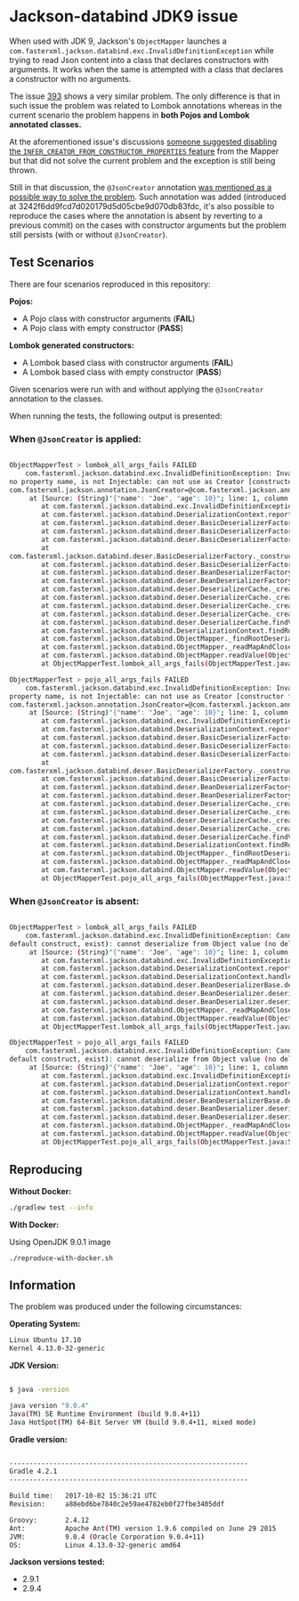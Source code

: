 # Jackson-databind JDK9 issue

When used with JDK 9, Jackson's `ObjectMapper` launches a `com.fasterxml.jackson.databind.exc.InvalidDefinitionException`
while trying to read Json content into a class that declares constructors with arguments. It works when the same is 
attempted with a class that declares a constructor with no arguments.  

The issue [393](https://github.com/FasterXML/jackson-core/issues/393) shows a very similar problem. The only difference 
is that in such issue the problem was related to Lombok annotations whereas in the current scenario the problem happens 
in __both Pojos and Lombok annotated classes.__  
 

At the aforementioned issue's discussions [someone suggested disabling the `INFER_CREATOR_FROM_CONSTRUCTOR_PROPERTIES`
feature](https://github.com/FasterXML/jackson-core/issues/393#issuecomment-321173529) from the Mapper but that did not solve the current
problem and the exception is still being thrown.

Still in that discussion, the `@JsonCreator` annotation [was mentioned as a possible way to solve the
problem](https://github.com/FasterXML/jackson-core/issues/393#issuecomment-321091757). Such annotation was added (introduced at
3242f6dd9fcd7d020179d5d05cbe9d070db83fdc, it's also possible to reproduce the cases where the annotation is absent by reverting to a
previous commit) on the cases with constructor arguments but the problem still persists (with or without `@JsonCreator`).

## Test Scenarios

There are four scenarios reproduced in this repository:

__Pojos:__

- A Pojo class with constructor arguments (__FAIL__)
- A Pojo class with empty constructor (__PASS__)

__Lombok generated constructors:__

- A Lombok based class with constructor arguments (__FAIL__)
- A Lombok based class with empty constructor (__PASS__)

Given scenarios were run with and without applying the `@JsonCreator` annotation to the classes.

When running the tests, the following output is presented:


### When `@JsonCreator` is applied:

```sh

ObjectMapperTest > lombok_all_args_fails FAILED
    com.fasterxml.jackson.databind.exc.InvalidDefinitionException: Invalid type definition for type `lombok.PersonAllArgs`: Argument #0 has
no property name, is not Injectable: can not use as Creator [constructor for lombok.PersonAllArgs, annotations: {interface
com.fasterxml.jackson.annotation.JsonCreator=@com.fasterxml.jackson.annotation.JsonCreator(mode=DEFAULT)}]
     at [Source: (String)"{"name": "Joe", "age": 10}"; line: 1, column: 1]
        at com.fasterxml.jackson.databind.exc.InvalidDefinitionException.from(InvalidDefinitionException.java:62)
        at com.fasterxml.jackson.databind.DeserializationContext.reportBadTypeDefinition(DeserializationContext.java:1429)
        at com.fasterxml.jackson.databind.deser.BasicDeserializerFactory._addExplicitPropertyCreator(BasicDeserializerFactory.java:684)
        at com.fasterxml.jackson.databind.deser.BasicDeserializerFactory._addExplicitAnyCreator(BasicDeserializerFactory.java:715)
        at com.fasterxml.jackson.databind.deser.BasicDeserializerFactory._addDeserializerConstructors(BasicDeserializerFactory.java:465)
        at
com.fasterxml.jackson.databind.deser.BasicDeserializerFactory._constructDefaultValueInstantiator(BasicDeserializerFactory.java:337)
        at com.fasterxml.jackson.databind.deser.BasicDeserializerFactory.findValueInstantiator(BasicDeserializerFactory.java:255)
        at com.fasterxml.jackson.databind.deser.BeanDeserializerFactory.buildBeanDeserializer(BeanDeserializerFactory.java:214)
        at com.fasterxml.jackson.databind.deser.BeanDeserializerFactory.createBeanDeserializer(BeanDeserializerFactory.java:137)
        at com.fasterxml.jackson.databind.deser.DeserializerCache._createDeserializer2(DeserializerCache.java:411)
        at com.fasterxml.jackson.databind.deser.DeserializerCache._createDeserializer(DeserializerCache.java:349)
        at com.fasterxml.jackson.databind.deser.DeserializerCache._createAndCache2(DeserializerCache.java:264)
        at com.fasterxml.jackson.databind.deser.DeserializerCache._createAndCacheValueDeserializer(DeserializerCache.java:244)
        at com.fasterxml.jackson.databind.deser.DeserializerCache.findValueDeserializer(DeserializerCache.java:142)
        at com.fasterxml.jackson.databind.DeserializationContext.findRootValueDeserializer(DeserializationContext.java:477)
        at com.fasterxml.jackson.databind.ObjectMapper._findRootDeserializer(ObjectMapper.java:4178)
        at com.fasterxml.jackson.databind.ObjectMapper._readMapAndClose(ObjectMapper.java:3997)
        at com.fasterxml.jackson.databind.ObjectMapper.readValue(ObjectMapper.java:2992)
        at ObjectMapperTest.lombok_all_args_fails(ObjectMapperTest.java:46)

ObjectMapperTest > pojo_all_args_fails FAILED
    com.fasterxml.jackson.databind.exc.InvalidDefinitionException: Invalid type definition for type `pojo.PersonAllArgs`: Argument #0 has no
property name, is not Injectable: can not use as Creator [constructor for pojo.PersonAllArgs, annotations: {interface
com.fasterxml.jackson.annotation.JsonCreator=@com.fasterxml.jackson.annotation.JsonCreator(mode=DEFAULT)}]
     at [Source: (String)"{"name": "Joe", "age": 10}"; line: 1, column: 1]
        at com.fasterxml.jackson.databind.exc.InvalidDefinitionException.from(InvalidDefinitionException.java:62)
        at com.fasterxml.jackson.databind.DeserializationContext.reportBadTypeDefinition(DeserializationContext.java:1429)
        at com.fasterxml.jackson.databind.deser.BasicDeserializerFactory._addExplicitPropertyCreator(BasicDeserializerFactory.java:684)
        at com.fasterxml.jackson.databind.deser.BasicDeserializerFactory._addExplicitAnyCreator(BasicDeserializerFactory.java:715)
        at com.fasterxml.jackson.databind.deser.BasicDeserializerFactory._addDeserializerConstructors(BasicDeserializerFactory.java:465)
        at
com.fasterxml.jackson.databind.deser.BasicDeserializerFactory._constructDefaultValueInstantiator(BasicDeserializerFactory.java:337)
        at com.fasterxml.jackson.databind.deser.BasicDeserializerFactory.findValueInstantiator(BasicDeserializerFactory.java:255)
        at com.fasterxml.jackson.databind.deser.BeanDeserializerFactory.buildBeanDeserializer(BeanDeserializerFactory.java:214)
        at com.fasterxml.jackson.databind.deser.BeanDeserializerFactory.createBeanDeserializer(BeanDeserializerFactory.java:137)
        at com.fasterxml.jackson.databind.deser.DeserializerCache._createDeserializer2(DeserializerCache.java:411)
        at com.fasterxml.jackson.databind.deser.DeserializerCache._createDeserializer(DeserializerCache.java:349)
        at com.fasterxml.jackson.databind.deser.DeserializerCache._createAndCache2(DeserializerCache.java:264)
        at com.fasterxml.jackson.databind.deser.DeserializerCache._createAndCacheValueDeserializer(DeserializerCache.java:244)
        at com.fasterxml.jackson.databind.deser.DeserializerCache.findValueDeserializer(DeserializerCache.java:142)
        at com.fasterxml.jackson.databind.DeserializationContext.findRootValueDeserializer(DeserializationContext.java:477)
        at com.fasterxml.jackson.databind.ObjectMapper._findRootDeserializer(ObjectMapper.java:4178)
        at com.fasterxml.jackson.databind.ObjectMapper._readMapAndClose(ObjectMapper.java:3997)
        at com.fasterxml.jackson.databind.ObjectMapper.readValue(ObjectMapper.java:2992)
        at ObjectMapperTest.pojo_all_args_fails(ObjectMapperTest.java:55)
```


### When `@JsonCreator` is absent:

```sh

ObjectMapperTest > lombok_all_args_fails FAILED
    com.fasterxml.jackson.databind.exc.InvalidDefinitionException: Cannot construct instance of `lombok.PersonAllArgs` (no Creators, like
default construct, exist): cannot deserialize from Object value (no delegate- or property-based Creator)
     at [Source: (String)"{"name": "Joe", "age": 10}"; line: 1, column: 2]
        at com.fasterxml.jackson.databind.exc.InvalidDefinitionException.from(InvalidDefinitionException.java:67)
        at com.fasterxml.jackson.databind.DeserializationContext.reportBadDefinition(DeserializationContext.java:1451)
        at com.fasterxml.jackson.databind.DeserializationContext.handleMissingInstantiator(DeserializationContext.java:1027)
        at com.fasterxml.jackson.databind.deser.BeanDeserializerBase.deserializeFromObjectUsingNonDefault(BeanDeserializerBase.java:1290)
        at com.fasterxml.jackson.databind.deser.BeanDeserializer.deserializeFromObject(BeanDeserializer.java:326)
        at com.fasterxml.jackson.databind.deser.BeanDeserializer.deserialize(BeanDeserializer.java:159)
        at com.fasterxml.jackson.databind.ObjectMapper._readMapAndClose(ObjectMapper.java:4001)
        at com.fasterxml.jackson.databind.ObjectMapper.readValue(ObjectMapper.java:2992)
        at ObjectMapperTest.lombok_all_args_fails(ObjectMapperTest.java:46)

ObjectMapperTest > pojo_all_args_fails FAILED
    com.fasterxml.jackson.databind.exc.InvalidDefinitionException: Cannot construct instance of `pojo.PersonAllArgs` (no Creators, like
default construct, exist): cannot deserialize from Object value (no delegate- or property-based Creator)
     at [Source: (String)"{"name": "Joe", "age": 10}"; line: 1, column: 2]
        at com.fasterxml.jackson.databind.exc.InvalidDefinitionException.from(InvalidDefinitionException.java:67)
        at com.fasterxml.jackson.databind.DeserializationContext.reportBadDefinition(DeserializationContext.java:1451)
        at com.fasterxml.jackson.databind.DeserializationContext.handleMissingInstantiator(DeserializationContext.java:1027)
        at com.fasterxml.jackson.databind.deser.BeanDeserializerBase.deserializeFromObjectUsingNonDefault(BeanDeserializerBase.java:1290)
        at com.fasterxml.jackson.databind.deser.BeanDeserializer.deserializeFromObject(BeanDeserializer.java:326)
        at com.fasterxml.jackson.databind.deser.BeanDeserializer.deserialize(BeanDeserializer.java:159)
        at com.fasterxml.jackson.databind.ObjectMapper._readMapAndClose(ObjectMapper.java:4001)
        at com.fasterxml.jackson.databind.ObjectMapper.readValue(ObjectMapper.java:2992)
        at ObjectMapperTest.pojo_all_args_fails(ObjectMapperTest.java:55)
```

## Reproducing

__Without Docker:__

```sh
./gradlew test --info
```

__With Docker:__

Using OpenJDK 9.0.1 image

```
./reproduce-with-docker.sh
```


## Information

The problem was produced under the following circumstances:

__Operating System:__

```sh
Linux Ubuntu 17.10
Kernel 4.13.0-32-generic
```

__JDK Version:__

```sh

$ java -version

java version "9.0.4"
Java(TM) SE Runtime Environment (build 9.0.4+11)
Java HotSpot(TM) 64-Bit Server VM (build 9.0.4+11, mixed mode)
```

__Gradle version:__

```sh

------------------------------------------------------------
Gradle 4.2.1
------------------------------------------------------------

Build time:   2017-10-02 15:36:21 UTC
Revision:     a88ebd6be7840c2e59ae4782eb0f27fbe3405ddf

Groovy:       2.4.12
Ant:          Apache Ant(TM) version 1.9.6 compiled on June 29 2015
JVM:          9.0.4 (Oracle Corporation 9.0.4+11)
OS:           Linux 4.13.0-32-generic amd64

```

__Jackson versions tested:__

- 2.9.1
- 2.9.4
